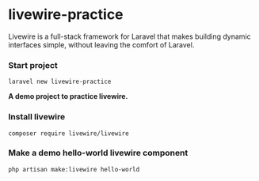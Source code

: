 # livewire-practice
Livewire is a full-stack framework for Laravel that makes building dynamic interfaces simple, without leaving the comfort of Laravel.

### Start project
`laravel new livewire-practice`

**A demo project to practice livewire.**

### Install livewire
`composer require livewire/livewire`

### Make a demo hello-world livewire component
`php artisan make:livewire hello-world`


